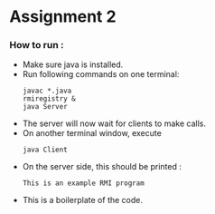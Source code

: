 # Assignment 2

### How to run : 
* Make sure java is installed.
* Run following commands on one terminal: 
    ```
    javac *.java
    rmiregistry &
    java Server
    ```
* The server will now wait for clients to make calls.
* On another terminal window, execute 
    ```
    java Client
    ```
* On the server side, this should be printed : 
    ```
    This is an example RMI program
    ```
* This is a boilerplate of the code.